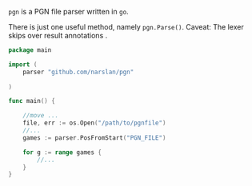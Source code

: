 `pgn` is a PGN file parser written in `go`. 

There is just one useful method, namely `pgn.Parse()`. 
Caveat: The lexer skips over result annotations  . 

```go
package main

import (
	parser "github.com/narslan/pgn"
	
)

func main() {

	//move ...
    file, err := os.Open("/path/to/pgnfile")
    //...
	games := parser.PosFromStart("PGN_FILE")

    for g := range games {
        //...    
    }
}
```

